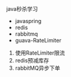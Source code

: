 java秒杀学习

* javaspring
* redis
* rabbitmq
* guava-RateLimiter

1. 使用RateLimiter限流
2. redis预减库存
3. rabbitMQ异步下单
